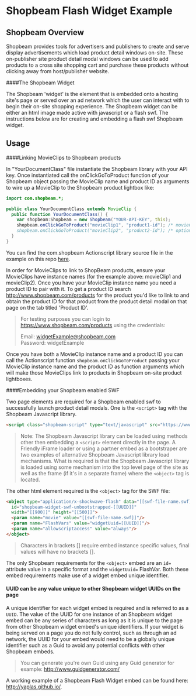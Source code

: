 Shopbeam Flash Widget Example
====================

Shopbeam Overview
-----

Shopbeam provides tools for advertisers and publishers to create and serve display advertisements which load product detail windows on-site. These on-publisher site product detail modal windows can be used to add products to a cross site shopping cart and purchase these products without clicking away from host/publisher website.

####The Shopbeam Widget

The Shopbeam 'widget' is the element that is embedded onto a hosting site's page or served over an ad network which the user can interact with to begin their on-site shopping experience. The Shopbeam widget can be either an html image made active with javascript or a flash swf. The instructions below are for creating and embedding a flash swf Shopbeam widget.

Usage
-----

####Linking MovieClips to Shopbeam products

In "YourDocumentClass" file instantiate the Shopbeam library with your API key. Once instantiated call the onClickGoToProduct function of your Shopbeam object passing the MovieClip name and product ID as arguments to wire up a MovieClip to the Shopbeam product lightbox like:

```as
import com.shopbeam.*;

public class YourDocumentClass extends MovieClip {
  public function YourDocumentClass() { 
    var shopbeam:Shopbeam = new Shopbeam("YOUR-API-KEY", this);
    shopbeam.onClickGoToProduct("movieClip1", "product1-id"); /* movieClip1 is the name of a MovieClip in your flash AD
    shopbeam.onClickGoToProduct("movieClip2", "product2-id"); /* optional additional call to wire up another MovieClip */
  }
}
```

You can find the com.shopbeam Actionscript library source file in the example on this repo  [here](https://raw.githubusercontent.com/yaplas/yaplas.github.io/master/com/shopbeam/Shopbeam.as).

In order for MovieClips to link to ShopBeam products, ensure your MovieClips have instance names (for the example above: movieClip1 and movieClip2). Once you have your MovieClip instance name you need a product ID to pair with it. To get a product ID search http://www.shopbeam.com/products for the product you'd like to link to and obtain the product ID for that product from the product detail modal on that page on the tab titled 'Product ID'.

> For testing purposes you can login to https://www.shopbeam.com/products using the credentials:
>
> Email: widgetExample@shopbeam.com  
> Password: widgetExample

Once you have both a MovieClip instance name and a product ID you can call the Actionscript function `shopbeam.onClickGoToProduct` passing your MovieClip instance name and the product ID as function arguments which will make those MovieClips link to products in Shopbeam on-site product lightboxes. 

####Embedding your Shopbeam enabled SWF

Two page elements are required for a Shopbeam enabled swf to successfully launch product detail modals. One is the `<script>` tag with the Shopbeam Javascript library. 

```html
<script class="shopbeam-script" type="text/javascript" src="https://www.shopbeam.com/js/widget.loader.js" async="true"></script>
```
> Note: The Shopbeam Javascript library can be loaded using methods other then embedding a `<script>` element directly in the page. A Friendly iFrame loader or using a partner embed as a bootstraper are two examples of alternative Shopbeam Javascript library load mechanisms. What is required is that the Shopbeam Javascript library is loaded using some mechanism into the top level page of the site as well as the frame (if it's in a separate frame) where the `<object>` tag is located. 

The other html element required is the `<object>` tag for the SWF file:

```html
<object type="application/x-shockwave-flash" data="[[swf-file-name.swf]]"
  id="shopbeam-widget-swf-unbootstrapped-[[UUID]]"
  width="[[900]]" height="[[500]]">
  <param name="movie" value="[[swf-file-name.swf]]"/>
  <param name="FlashVars" value="widgetUuid=[[UUID]]"/>
  <param name="allowscriptaccess" value="always"/>
</object>
```

> Characters in brackets [] require embed instance specific values, final values will have no brackets []. 

The only Shopbeam requirements for the `<object>` embed are an `id=` attribute value in a specific format and the `widgetUuid=` FlashVar. Both these embed requirements make use of a widget embed unique identifier.

#### UUID can be any value unique to other Shopbeam widget UUIDs on the page

A unique identifier for each widget embed is required and is referred to as a `UUID`. The value of the UUID for one instance of an Shopbeam widget embed can be any series of characters as long as it is unique to the page from other Shopbeam widget embed's unique identifiers. If your widget is being served on a page you do not fully control, such as through an ad network, the UUID for your embed would need to be a globally unique identifier such as a Guid to avoid any potential conflicts with other Shopbeam embeds. 

> You can generate you're own Guid using any Guid generator for example: http://www.guidgenerator.com/


A working example of a Shopbeam Flash Widget embed can be found here: http://yaplas.github.io/.

